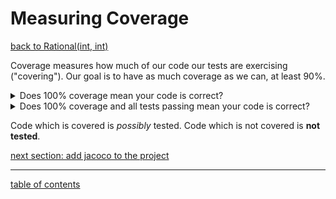 # Measuring Coverage
[back to Rational(int, int)](test_rational_int_int.md)

Coverage measures how much of our code our tests are exercising ("covering").  Our goal is to have as much coverage as we can, at least 90%.

<details>
   <summary>Does 100% coverage mean your code is correct?</summary>

No. 100% coverage does <strong>not</strong> mean your code is correct. This is because you can have 100% coverage and still be failing or missing tests.
</details>

<details>
   <summary>Does 100% coverage and all tests passing mean your code is correct?</summary>

No. Even 100% coverage with all tests passing does not mean the code is correct.  This is because your tests could still be missing some critical value that reveals incorrect behavior.  Your tests could also be broken and passing on incorrect behavior.
</details>

Code which is covered is *possibly* tested.  Code which is not covered is **not tested**.

[next section: add jacoco to the project](add_jacoco.md)

<hr>

[table of contents](toc.md)
